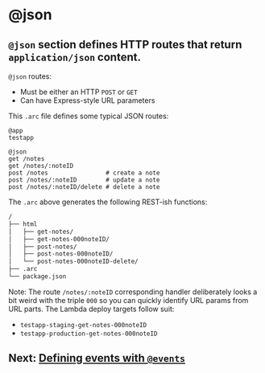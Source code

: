 # @json

## `@json` section defines HTTP routes that return `application/json` content.

`@json` routes:

- Must be either an HTTP `POST` or `GET`
- Can have Express-style URL parameters

This `.arc` file defines some typical JSON routes:

```arc
@app
testapp

@json
get /notes          
get /notes/:noteID
post /notes                # create a note
post /notes/:noteID        # update a note
post /notes/:noteID/delete # delete a note
```

The `.arc` above generates the following REST-ish functions:

```bash
/
├── html
│   ├── get-notes/
│   ├── get-notes-000noteID/
│   ├── post-notes/
│   ├── post-notes-000noteID/
│   └── post-notes-000noteID-delete/
├── .arc
└── package.json
```

Note: The route `/notes/:noteID` corresponding handler deliberately looks a bit weird with the triple `000` so you can quickly identify URL params from URL parts. The Lambda deploy targets follow suit:

- `testapp-staging-get-notes-000noteID`
- `testapp-production-get-notes-000noteID`

## Next: [Defining events with `@events`](/reference/events)
